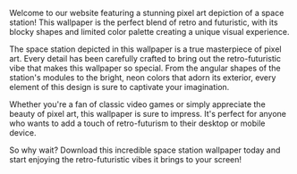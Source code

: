 <!--
Write me content for website with wallpaper "A pixel art depiction of a space station, with blocky shapes and limited colors that create a retro and futuristic feel."
-->

<!--font:Montserrat-->

Welcome to our website featuring a stunning pixel art depiction of a space station! This wallpaper is the perfect blend of retro and futuristic, with its blocky shapes and limited color palette creating a unique visual experience.

The space station depicted in this wallpaper is a true masterpiece of pixel art. Every detail has been carefully crafted to bring out the retro-futuristic vibe that makes this wallpaper so special. From the angular shapes of the station's modules to the bright, neon colors that adorn its exterior, every element of this design is sure to captivate your imagination.

Whether you're a fan of classic video games or simply appreciate the beauty of pixel art, this wallpaper is sure to impress. It's perfect for anyone who wants to add a touch of retro-futurism to their desktop or mobile device.

So why wait? Download this incredible space station wallpaper today and start enjoying the retro-futuristic vibes it brings to your screen!
